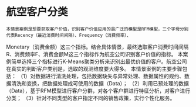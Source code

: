 # 航空客户分类   
    本情景案例是想要获取客户价值，识别客户价值应用的最广泛的模型是RFM模型，三个字母分别代表Recency（最近消费时间间隔）、Frequency（消费频率）、
Monetary（消费金额）这三个指标。结合具体情景，最终选取客户消费时间间隔R、消费频率F、消费金额M这三个指标作为航空公司识别客户价值的指标。
    本案例简单选择三个指标进行K-Means聚类分析来识别出最优价值的客户。航空公司在真实的判断客户类别是，选取的观测维度要大得多。
    本情景案例的主要步骤包括：
    （1）对数据进行清洗处理，包括数据缺失与异常处理、数据属性的规约、数据清洗和变换，把数据处理成可使用的数据（Data）；
    （2）利用已预处理的数据（Data），基于RFM模型进行客户分群，对各个客户群进行特征分析，对客户进行分类；
    （3）针对不同类型的客户指定不同的销售政策，实行个性化服务。


